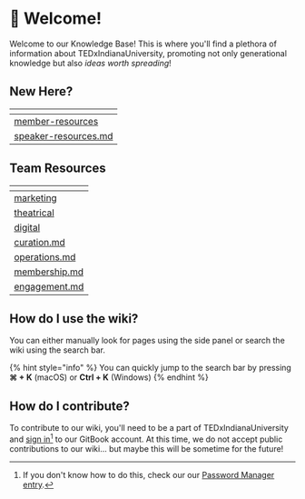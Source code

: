 # 👋 Welcome!

Welcome to our Knowledge Base! This is where you'll find a plethora of information about TEDxIndianaUniversity, promoting not only generational knowledge but also _ideas worth spreading_!

## New Here?

<table data-view="cards"><thead><tr><th data-type="content-ref"></th></tr></thead><tbody><tr><td><a href="member-resources/">member-resources</a></td></tr><tr><td><a href="speaker-resources.md">speaker-resources.md</a></td></tr></tbody></table>

## Team Resources

<table data-view="cards"><thead><tr><th data-type="content-ref"></th></tr></thead><tbody><tr><td><a href="marketing/">marketing</a></td></tr><tr><td><a href="theatrical/">theatrical</a></td></tr><tr><td><a href="digital/">digital</a></td></tr><tr><td><a href="curation.md">curation.md</a></td></tr><tr><td><a href="operations.md">operations.md</a></td></tr><tr><td><a href="membership.md">membership.md</a></td></tr><tr><td><a href="engagement.md">engagement.md</a></td></tr></tbody></table>

## How do I use the wiki?

You can either manually look for pages using the side panel or search the wiki using the search bar.&#x20;

{% hint style="info" %}
You can quickly jump to the search bar by pressing **⌘ + K** (macOS) or **Ctrl + K** (Windows)
{% endhint %}

## How do I contribute?

To contribute to our wiki, you'll need to be a part of TEDxIndianaUniversity and [sign in](#user-content-fn-1)[^1] to our GitBook account. At this time, we do not accept public contributions to our wiki... but maybe this will be sometime for the future!





[^1]: If you don't know how to do this, check our our [Password Manager entry](member-resources/passwords/password-manager.md).
